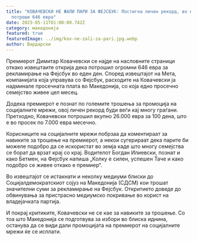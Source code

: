 ```yaml
---
title: "КОВАЧЕВСКИ НЕ ЖАЛИ ПАРИ ЗА ФЕЈСБУК: Постигна личен рекорд, во еден ден
  потроши 646 евра"
date: 2023-05-11T01:00:09.742Z
category: македонија
featured: true
featuredImage: ../img/kov-ne-zali-za-pari.jpg.webp
author: Вардарски
---
```

Премиерот Димитар Ковачевски се најде на насловните страници откако извештаите открија дека потрошил огромни 646 евра за рекламирање на Фејсбук во еден ден. Според извештајот на Мета, компанијата која управува со Фејсбук, расходите на Ковачевски ја надминале просечната плата во Македонија, со која едно просечно семејство живее цел месец.

Додека премиерот е познат по големите трошења за промоција на социјалните мрежи, овој личен рекорд буди веѓи кај многу граѓани. Претходно, Ковачевски потрошил вкупно 26.000 евра за 100 дена, што е во просек по 7.000 евра месечно.

Корисниците на социјалните мрежи побрзаа да коментираат за навиките за трошење на премиерот, а некои сугерираат дека парите би можеле подобро да се искористат во земја каде што многу семејства се борат да врзат крај со крај. Водителот Богдан Илиевски, познат и како Бетмен, на Фејсбук напиша „Колку е силен, успешен Таче и како подобро се живее откако е премиер“.

Во извештајот се истакнати и неколку медиуми блиски до Социјалдемократскиот сојуз на Македонија (СДСМ) кои трошат значителни суми за рекламирање на Фејсбук. Откритието доведе до обвинувања за пристрасно медиумско покривање во корист на владејачката партија.

И покрај критиките, Ковачевски не се кае за навиките за трошење. Со тоа што Македонија се подготвува за избори во блиска иднина, останува да се види дали промоцијата на премиерот на социјалните мрежи ќе се исплати.
